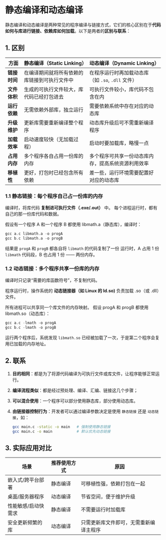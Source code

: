 
# 静态编译和动态编译


静态编译和动态编译是两种常见的程序编译与链接方式，它们的核心区别在于**代码如何与库进行链接、依赖库如何加载**。以下是两者的**区别与联系**：


## 1. 区别

| 方面       | 静态编译（Static Linking）   | 动态编译（Dynamic Linking）            |
| -------- | ---------------------- | -------------------------------- |
| **链接时间** | 在编译期间就将所有依赖的库链接到可执行文件中 | 在程序运行时再加载动态库（如 `.so`, `.dll` 文件） |
| **文件体积** | 生成的可执行文件较大，库代码已经打包进去   | 可执行文件较小，库代码不包含在内                 |
| **运行依赖** | 无需依赖外部库，独立运行           | 需要依赖系统中存在对应的动态库                  |
| **升级维护** | 更新库需要重新编译整个程序          | 动态库升级后可不需重新编译程序                  |
| **加载效率** | 启动速度较快（无加载过程）          | 启动时要加载库，略慢一点                     |
| **占用内存** | 多个程序各自占用一份库的内存         | 多个程序可共享一份动态库内存，提高系统资源利用效率        |
| **移植性**  | 更好，打包时已经包含所有依赖         | 差一些，运行环境需要配置好对应的动态库              |


### 1.1 静态链接：每个程序自己占一份库的内存
编译时，将库代码 **复制进可执行文件（.exe/.out）** 中。
每个进程运行时，都有自己的那一份库代码和数据。

假设有一个程序 A 和一个程序 B 都使用 libmath.a（静态库），编译时：
```cpp
gcc a.c libmath.a -o progA
gcc b.c libmath.a -o progB
```
结果是 `progA` 和 `progB` 都各自将 `libmath` 的代码复制了一份
运行时，A 占用 1 份 `libmath` 代码段，B 也占用 1 份 —— 两份内存。

### 1.2 动态链接：多个程序共享一份库的内存

编译时只记录“需要的库函数符号”，不复制代码。

程序运行时，操作系统的 **动态链接器（如 Linux 的 ld.so)** 负责加载 .so（或 .dll）文件。

所有进程可以共享同一个库文件的内存映射。
假设 progA 和 progB 都使用 libmath.so（动态库）：
```cpp
gcc a.c -lmath -o progA
gcc b.c -lmath -o progB
```
运行两个程序后，系统发现 `libmath.so` 已经被加载了一次，于是第二个程序会复用已加载的内存地址。


## 2. 联系

1. **目的相同**：都是为了将源代码编译为可执行文件或库文件，让程序能够正常运行。
2. **编译流程类似**：都是经过预处理、编译、汇编、链接这几个步骤；
3. **可以混合使用**：一个程序可以部分使用静态库，部分使用动态库。
4. **由链接器控制行为**：开发者可以通过编译参数决定是使用 `静态链接` 还是 `动态链接`，如：

   ```bash
   gcc main.c -static -o main   # 强制使用静态链接
   gcc main.c -o main           # 默认优先动态链接
   ```


## 3. 实际应用对比

| 场景         | 推荐使用方式 | 原因                  |
| ---------- | ------ | ------------------- |
| 嵌入式/跨平台部署  | 静态编译   | 可移植性强，依赖打包在一起       |
| 桌面/服务器程序   | 动态编译   | 节省空间，便于维护升级         |
| 性能敏感/启动快需求 | 静态编译   | 不需要运行时加载库           |
| 安全更新频繁的库   | 动态编译   | 只需更新库文件即可，无需重新编译主程序 |

